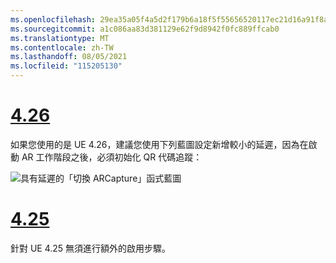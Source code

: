 ```yaml
---
ms.openlocfilehash: 29ea35a05f4a5d2f179b6a18f5f55656520117ec21d16a91f8a66241ddb540fc
ms.sourcegitcommit: a1c086aa83d381129e62f9d8942f0fc889ffcab0
ms.translationtype: MT
ms.contentlocale: zh-TW
ms.lasthandoff: 08/05/2021
ms.locfileid: "115205130"
---
```

# <a name="426"></a>[4.26](#tab/426)

如果您使用的是 UE 4.26，建議您使用下列藍圖設定新增較小的延遲，因為在啟動 AR 工作階段之後，必須初始化 QR 代碼追蹤：

![具有延遲的「切換 ARCapture」函式藍圖](../images/qr-codes-img-01.png)

# <a name="425"></a>[4.25](#tab/425)

針對 UE 4.25 無須進行額外的啟用步驟。

